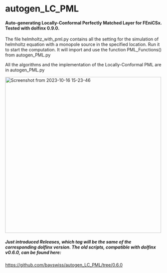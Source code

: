# autogen_LC_PML
#### Auto-generating Locally-Conformal Perfectly Matched Layer for FEniCSx. Tested with dolfinx 0.9.0.
The file helmholtz_with_pml.py contains all the setting for the simulation of helmholtz equation with a monopole source in the specified location. Run it to start the computation. It will import and use the function PML_Functions() from autogen_PML.py

All the algorithms and the implementation of the Locally-Conformal PML are in autogen_PML.py

<img src="https://github.com/bayswiss/autogen_LC_PML/assets/107617271/c068567b-2ed7-4998-995b-b4927942c0b7" alt="Screenshot from 2023-10-16 15-23-46" height="500"> 

##### Just introduced Releases, which tag will be the same of the corresponding dolfinx version. The old scripts, compatible with dolfinx v0.6.0, can be found here: 
https://github.com/bayswiss/autogen_LC_PML/tree/0.6.0
